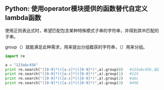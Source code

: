 ## Python: 使用operator模块提供的函数替代自定义lambda函数

使用正则表达式时，希望匹配包含某种特殊模式子串的字符串，并得到其中匹配的子串。

group（）就能满足此种需求，用来提出分组截获的字符串，（）用来分组。

```python
import re

a = "123abc456"
print re.search("([0-9]*)([a-z]*)([0-9]*)",a).group(0)   #123abc456,返回整体
print re.search("([0-9]*)([a-z]*)([0-9]*)",a).group(1)   #123
print re.search("([0-9]*)([a-z]*)([0-9]*)",a).group(2)   #abc
print re.search("([0-9]*)([a-z]*)([0-9]*)",a).group(3)   #456
```